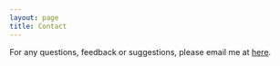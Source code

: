 ```yaml
---
layout: page
title: Contact
---
```


For any questions, feedback or suggestions, please email me at [here](mailto:suyashgargsfam@gmail.com).
